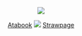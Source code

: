 <p align="center"><img src="https://pa1.aminoapps.com/7569/28bbaa3401cdf200b0ec1d036f1dbe2a5e96f143r1-267-200_hq.gif"></img></p>
<p align="center"><a href="https://erotophobia.atabook.org">Atabook</a> <img src=https://i.imgur.com/obWYNKN.gif></img> <a href="https://erotophobia.straw.page">Strawpage</a></p>
